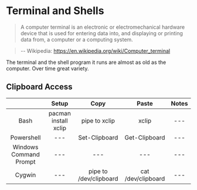 # Terminal and Shells

> A computer terminal is an electronic or electromechanical hardware device that is used for entering data into, and displaying or printing data from, a computer or a computing system.

> -- Wikipedia: https://en.wikipedia.org/wiki/Computer_terminal

The terminal and the shell program it runs are almost as old as the computer. Over time great variety.

## Clipboard Access

|                      | Setup                | Copy                 |  Paste                | Notes                |
|:--------------------:|:--------------------:|:--------------------:|:---------------------:|:--------------------:|
| Bash                 | pacman install xclip | pipe to xclip        | xclip                 | ---                  |
| Powershell           | ---                  | Set-Clipboard        | Get-Clipboard         | ---                  |
|Windows Command Prompt| ---                  | ---                  | ---                   | ---                  |
| Cygwin               | ---                  |pipe to /dev/clipboard| cat /dev/clipboard    | ---                  |

